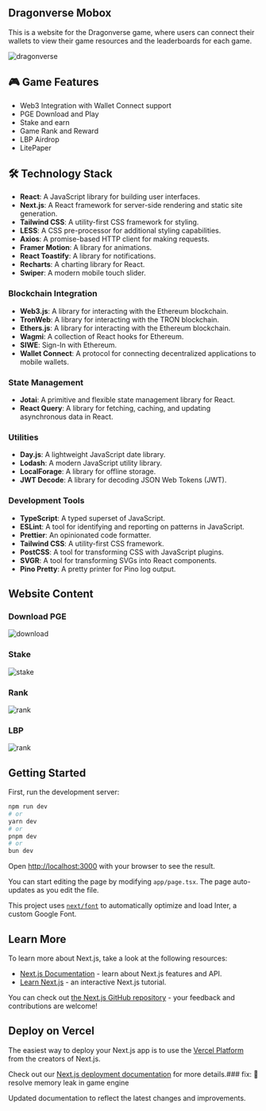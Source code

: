 ## Dragonverse Mobox

This is a website for the Dragonverse game, where users can connect their wallets to view their game resources and the leaderboards for each game.

![dragonverse](pic/dragonverse.jpeg)

## 🎮 Game Features

- Web3 Integration with Wallet Connect support
- PGE Download and Play
- Stake and earn
- Game Rank and Reward
- LBP Airdrop
- LitePaper

## 🛠 Technology Stack

- **React**: A JavaScript library for building user interfaces.
- **Next.js**: A React framework for server-side rendering and static site generation.
- **Tailwind CSS**: A utility-first CSS framework for styling.
- **LESS**: A CSS pre-processor for additional styling capabilities.
- **Axios**: A promise-based HTTP client for making requests.
- **Framer Motion**: A library for animations.
- **React Toastify**: A library for notifications.
- **Recharts**: A charting library for React.
- **Swiper**: A modern mobile touch slider.

### Blockchain Integration

- **Web3.js**: A library for interacting with the Ethereum blockchain.
- **TronWeb**: A library for interacting with the TRON blockchain.
- **Ethers.js**: A library for interacting with the Ethereum blockchain.
- **Wagmi**: A collection of React hooks for Ethereum.
- **SIWE**: Sign-In with Ethereum.
- **Wallet Connect**: A protocol for connecting decentralized applications to mobile wallets.

### State Management

- **Jotai**: A primitive and flexible state management library for React.
- **React Query**: A library for fetching, caching, and updating asynchronous data in React.

### Utilities

- **Day.js**: A lightweight JavaScript date library.
- **Lodash**: A modern JavaScript utility library.
- **LocalForage**: A library for offline storage.
- **JWT Decode**: A library for decoding JSON Web Tokens (JWT).

### Development Tools

- **TypeScript**: A typed superset of JavaScript.
- **ESLint**: A tool for identifying and reporting on patterns in JavaScript.
- **Prettier**: An opinionated code formatter.
- **Tailwind CSS**: A utility-first CSS framework.
- **PostCSS**: A tool for transforming CSS with JavaScript plugins.
- **SVGR**: A tool for transforming SVGs into React components.
- **Pino Pretty**: A pretty printer for Pino log output.

## Website Content

### Download PGE

![download](pic/download.jpeg)

### Stake

![stake](pic/stake.jpeg)

### Rank

![rank](pic/rank.jpeg)

### LBP

![rank](pic/lbp.jpeg)

## Getting Started

First, run the development server:

```bash
npm run dev
# or
yarn dev
# or
pnpm dev
# or
bun dev
```

Open [http://localhost:3000](http://localhost:3000) with your browser to see the result.

You can start editing the page by modifying `app/page.tsx`. The page auto-updates as you edit the file.

This project uses [`next/font`](https://nextjs.org/docs/basic-features/font-optimization) to automatically optimize and load Inter, a custom Google Font.

## Learn More

To learn more about Next.js, take a look at the following resources:

- [Next.js Documentation](https://nextjs.org/docs) - learn about Next.js features and API.
- [Learn Next.js](https://nextjs.org/learn) - an interactive Next.js tutorial.

You can check out [the Next.js GitHub repository](https://github.com/vercel/next.js/) - your feedback and contributions are welcome!

## Deploy on Vercel

The easiest way to deploy your Next.js app is to use the [Vercel Platform](https://vercel.com/new?utm_medium=default-template&filter=next.js&utm_source=create-next-app&utm_campaign=create-next-app-readme) from the creators of Next.js.

Check out our [Next.js deployment documentation](https://nextjs.org/docs/deployment) for more details.### fix: 🐛 resolve memory leak in game engine

Updated documentation to reflect the latest changes and improvements.
